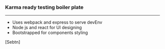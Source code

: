 ### Karma ready testing boiler plate 
-----
+ Uses webpack and express to serve devEnv
+ Node js and react for UI designing
+ Bootstrapped for components styling 

[Sebtn]